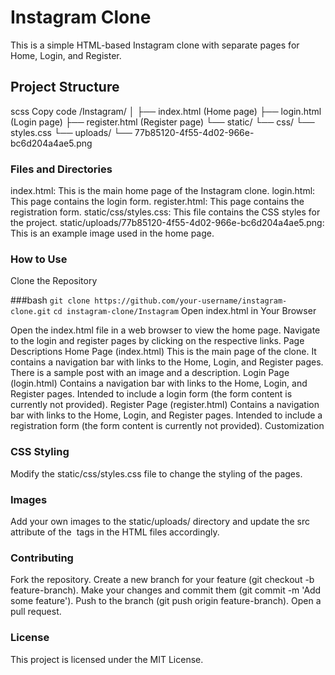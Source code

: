 # Instagram Clone
This is a simple HTML-based Instagram clone with separate pages for Home, Login, and Register.

## Project Structure
scss
Copy code
/Instagram/
│
├── index.html         (Home page)
├── login.html         (Login page)
├── register.html      (Register page)
└── static/
    └── css/
        └── styles.css
    └── uploads/
        └── 77b85120-4f55-4d02-966e-bc6d204a4ae5.png
### Files and Directories
index.html: This is the main home page of the Instagram clone.
login.html: This page contains the login form.
register.html: This page contains the registration form.
static/css/styles.css: This file contains the CSS styles for the project.
static/uploads/77b85120-4f55-4d02-966e-bc6d204a4ae5.png: This is an example image used in the home page.
### How to Use
Clone the Repository

###bash
`git clone https://github.com/your-username/instagram-clone.git`
`cd instagram-clone/Instagram`
Open index.html in Your Browser

Open the index.html file in a web browser to view the home page.
Navigate to the login and register pages by clicking on the respective links.
Page Descriptions
Home Page (index.html)
This is the main page of the clone.
It contains a navigation bar with links to the Home, Login, and Register pages.
There is a sample post with an image and a description.
Login Page (login.html)
Contains a navigation bar with links to the Home, Login, and Register pages.
Intended to include a login form (the form content is currently not provided).
Register Page (register.html)
Contains a navigation bar with links to the Home, Login, and Register pages.
Intended to include a registration form (the form content is currently not provided).
Customization
### CSS Styling
Modify the static/css/styles.css file to change the styling of the pages.
### Images
Add your own images to the static/uploads/ directory and update the src attribute of the <img> tags in the HTML files accordingly.
### Contributing
Fork the repository.
Create a new branch for your feature (git checkout -b feature-branch).
Make your changes and commit them (git commit -m 'Add some feature').
Push to the branch (git push origin feature-branch).
Open a pull request.
### License
This project is licensed under the MIT License.